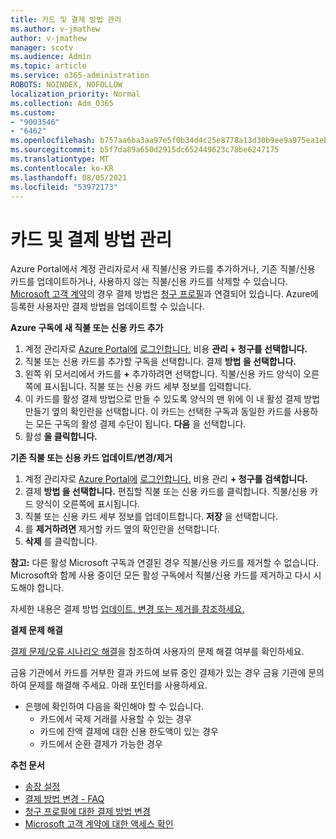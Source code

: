 ```yaml
---
title: 카드 및 결제 방법 관리
ms.author: v-jmathew
author: v-jmathew
manager: scotv
ms.audience: Admin
ms.topic: article
ms.service: o365-administration
ROBOTS: NOINDEX, NOFOLLOW
localization_priority: Normal
ms.collection: Adm_O365
ms.custom:
- "9003546"
- "6462"
ms.openlocfilehash: b757aa6ba3aa97e5f0b34d4c25e8778a13d30b9ee9a975ea1eb28a6afba4f8c7
ms.sourcegitcommit: b5f7da89a650d2915dc652449623c78be6247175
ms.translationtype: MT
ms.contentlocale: ko-KR
ms.lasthandoff: 08/05/2021
ms.locfileid: "53972173"
---
```

# <a name="manage-card-and-payment-method"></a>카드 및 결제 방법 관리

Azure Portal에서 계정 관리자로서 새 직불/신용 카드를 추가하거나, 기존 직불/신용 카드를 업데이트하거나, 사용하지 않는 직불/신용 카드를 삭제할 수 있습니다. [Microsoft 고객 계약](https://docs.microsoft.com/azure/billing/billing-how-to-change-credit-card?WT.mc_id=Portal-Microsoft_Azure_Support#check-access-to-a-microsoft-customer-agreement)의 경우 결제 방법은 [청구 프로필](https://docs.microsoft.com/azure/billing/billing-how-to-change-credit-card?WT.mc_id=Portal-Microsoft_Azure_Support#change-payment-method-for-a-billing-profile)과 연결되어 있습니다. Azure에 등록한 사용자만 결제 방법을 업데이트할 수 있습니다.

**Azure 구독에 새 직불 또는 신용 카드 추가**

1. 계정 관리자로 [Azure Portal에](https://ms.portal.azure.com/) [로그인합니다.](https://docs.microsoft.com/azure/cost-management-billing/manage/billing-subscription-transfer?WT.mc_id=Portal-Microsoft_Azure_Support#whoisaa) 비용 **관리 + 청구를 선택합니다.**
2. 직불 또는 신용 카드를 추가할 구독을 선택합니다. 결제 **방법 을 선택합니다.**
3. 왼쪽 위 모서리에서 카드를 **+** 추가하려면 선택합니다. 직불/신용 카드 양식이 오른쪽에 표시됩니다. 직불 또는 신용 카드 세부 정보를 입력합니다.
4. 이 카드를 활성 결제 방법으로 만들 수  있도록 양식의 맨 위에 이 내 활성 결제 방법 만들기 옆의 확인란을 선택합니다. 이 카드는 선택한 구독과 동일한 카드를 사용하는 모든 구독의 활성 결제 수단이 됩니다. **다음** 을 선택합니다.
5. 활성 **을 클릭합니다.** 
 
**기존 직불 또는 신용 카드 업데이트/변경/제거**

1.  계정 관리자로 [Azure Portal에](https://portal.azure.com/) [로그인합니다.](https://docs.microsoft.com/azure/billing/billing-subscription-transfer?WT.mc_id=Portal-Microsoft_Azure_Support#whoisaa) 비용 관리 **+ 청구를 검색합니다.**
2.  결제 **방법 을 선택합니다.** 편집할 직불 또는 신용 카드를 클릭합니다. 직불/신용 카드 양식이 오른쪽에 표시됩니다.
3.  직불 또는 신용 카드 세부 정보를 업데이트합니다. **저장** 을 선택합니다.
4.  를 **제거하려면** 제거할 카드 옆의 확인란을 선택합니다.
5.  **삭제** 를 클릭합니다.

**참고:** 다른 활성 Microsoft 구독과 연결된 경우 직불/신용 카드를 제거할 수 없습니다. Microsoft와 함께 사용 중이던 모든 활성 구독에서 직불/신용 카드를 제거하고 다시 시도해야 합니다.

자세한 내용은 결제 방법 [업데이트, 변경 또는 제거를 참조하세요.](https://docs.microsoft.com/azure/billing/billing-how-to-change-credit-card?WT.mc_id=Portal-Microsoft_Azure_Support)

**결제 문제 해결**

[결제 문제/오류 시나리오 해결](https://docs.microsoft.com/azure/cost-management-billing/manage/billing-troubleshoot-azure-payment-issues)을 참조하여 사용자의 문제 해결 여부를 확인하세요.

금융 기관에서 카드를 거부한 결과 카드에 보류 중인 결제가 있는 경우 금융  기관에 문의하여 문제를 해결해 주세요. 아래 포인터를 사용하세요.

- 은행에 확인하여 다음을 확인해야 할 수 있습니다. 
    - 카드에서 국제 거래를 사용할 수 있는 경우
    - 카드에 잔액 결제에 대한 신용 한도액이 있는 경우
    - 카드에서 순환 결제가 가능한 경우

**추천 문서**

- [송장 설정](https://docs.microsoft.com/azure/cost-management-billing/manage/pay-by-invoice)
- [결제 방법 변경 - FAQ](https://docs.microsoft.com/azure/cost-management-billing/manage/change-credit-card?WT.mc_id=Portal-Microsoft_Azure_Support#frequently-asked-questions)
- [청구 프로필에 대한 결제 방법 변경](https://docs.microsoft.com/azure/cost-management-billing/manage/change-credit-card?WT.mc_id=Portal-Microsoft_Azure_Support#change-payment-method-for-a-billing-profile)
- [Microsoft 고객 계약에 대한 액세스 확인](https://docs.microsoft.com/azure/cost-management-billing/manage/change-credit-card?WT.mc_id=Portal-Microsoft_Azure_Support#check-access-to-a-microsoft-customer-agreement)
